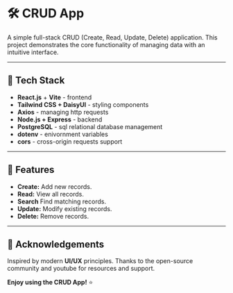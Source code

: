 # 🛠️ CRUD App

A simple full-stack CRUD (Create, Read, Update, Delete) application. This project demonstrates the core functionality of managing data with an intuitive interface.

---

## 🚀 Tech Stack
- **React.js** + **Vite** - frontend
- **Tailwind CSS + DaisyUI** - styling components
- **Axios**  - managing http requests
- **Node.js + Express** - backend
- **PostgreSQL** - sql relational database management
- **dotenv** - enivornment variables
- **cors** - cross-origin requests support  

---

## 🌟 Features
- **Create:** Add new records.  
- **Read:** View all records.  
- **Search** Find matching records.
- **Update:** Modify existing records.  
- **Delete:** Remove records.  

---

## 🌟 Acknowledgements
Inspired by modern **UI/UX** principles.
Thanks to the open-source community and youtube for resources and support.


**Enjoy using the CRUD App!** ⭐
